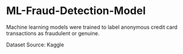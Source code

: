 # ML-Fraud-Detection-Model

Machine learning models were trained to label anonymous credit card transactions as fraudulent or genuine. 

Dataset Source: Kaggle
